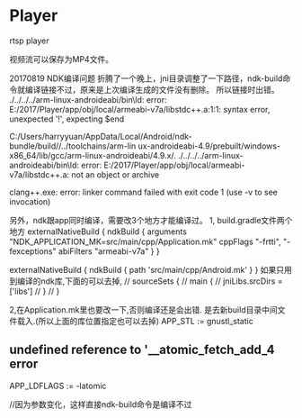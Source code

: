 # Player
rtsp player

视频流可以保存为MP4文件。


20170819
NDK编译问题
折腾了一个晚上，jni目录调整了一下路径，ndk-build命令就编译链接不过，原来是上次编译生成的文件没有删除。
所以链接时出错。
./../../../arm-linux-androideabi/bin\ld: error: E:/2017/Player/app/obj/local/armeabi-v7a/libstdc++.a:1:1: syntax error, unexpected '!', expecting $end

C:/Users/harryyuan/AppData/Local/Android/ndk-bundle/build//../toolchains/arm-lin
ux-androideabi-4.9/prebuilt/windows-x86_64/lib/gcc/arm-linux-androideabi/4.9.x/.
./../../../arm-linux-androideabi/bin\ld: error: E:/2017/Player/app/obj/local/armeabi-v7a/libstdc++.a: not an object or archive

clang++.exe: error: linker command failed with exit code 1 (use -v to see invocation)

另外，ndk跟app同时编译，需要改3个地方才能编译过。
1, build.gradle文件两个地方
externalNativeBuild {
    ndkBuild {
        arguments "NDK_APPLICATION_MK=src/main/cpp/Application.mk"
        cppFlags "-frtti", "-fexceptions"
        abiFilters "armeabi-v7a"
    }
}

externalNativeBuild {
    ndkBuild {
        path 'src/main/cpp/Android.mk'
    }
}
如果只用到编译的ndk库,下面的可以去掉,
//    sourceSets {
//        main {
//            jniLibs.srcDirs = ['libs']
//        }
//    }

2,在Application.mk里也要改一下,否则编译还是会出错.
是去新build目录中间文件载入.(所以上面的库位置指定也可以去掉)
APP_STL := gnustl_static
## undefined reference to '__atomic_fetch_add_4 error
APP_LDFLAGS := -latomic

//因为参数变化，这样直接ndk-build命令是编译不过